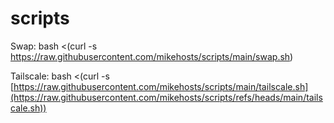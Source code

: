 # scripts

Swap: 
bash <(curl -s https://raw.githubusercontent.com/mikehosts/scripts/main/swap.sh)


Tailscale:
bash <(curl -s [https://raw.githubusercontent.com/mikehosts/scripts/main/tailscale.sh](https://raw.githubusercontent.com/mikehosts/scripts/refs/heads/main/tailscale.sh))

